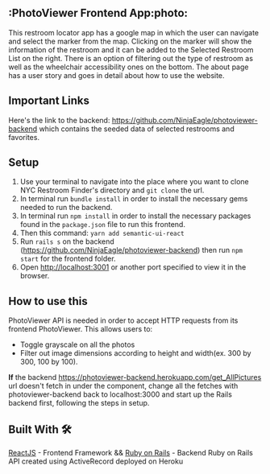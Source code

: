 ## :PhotoViewer Frontend App:photo:

This restroom locator app has a google map in which the user can navigate and select the marker from the map. Clicking on the marker will show the information of the restroom and it can be added to the Selected Restroom List on the right. There is an option of filtering out the type of restroom as well as the wheelchair accessibility ones on the bottom. The about page has a user story and goes in detail about how to use the website.

## Important Links

Here's the link to the backend: https://github.com/NinjaEagle/photoviewer-backend which contains the seeded data of selected restrooms and favorites.

## Setup

1. Use your terminal to navigate into the place where you want to clone NYC Restroom Finder's directory and `git clone` the url.
2. In terminal run `bundle install` in order to install the necessary gems needed to run the backend.
3. In terminal run `npm install` in order to install the necessary packages found in the `package.json` file to run this frontend.
4. Then this command: `yarn add semantic-ui-react`
5. Run `rails s` on the backend (https://github.com/NinjaEagle/photoviewer-backend) then run `npm start` for the frontend folder.
6. Open [http://localhost:3001](http://localhost:3001) or another port specified to view it in the browser.

## How to use this

PhotoViewer API is needed in order to accept HTTP requests from its frontend PhotoViewer. This allows users to:
* Toggle grayscale on all the photos
* Filter out image dimensions according to height and width(ex. 300 by 300, 100 by 100).


**If** the backend https://photoviewer-backend.herokuapp.com/get_AllPictures url doesn't fetch in under the component, change all the fetches with photoviewer-backend back to localhost:3000 and start up the Rails backend first, following the steps in setup.

## Built With 🛠️

[ReactJS](https://github.com/facebook/react) - Frontend Framework
&&
[Ruby on Rails](https://github.com/rails/rails) - Backend Ruby on Rails API created using ActiveRecord deployed on Heroku
